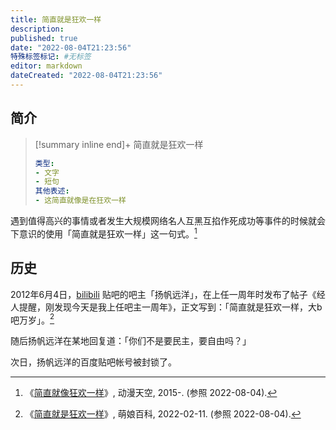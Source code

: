 ```yaml
---
title: 简直就是狂欢一样
description:
published: true
date: "2022-08-04T21:23:56"
特殊标签标记: #无标签
editor: markdown
dateCreated: "2022-08-04T21:23:56"
---
```


## 简介

> [!summary inline end]+ 简直就是狂欢一样
>
> ```yaml
> 类型:
> - 文字
> - 短句
> 其他表述:
> - 这简直就像是在狂欢一样 
> ```

遇到值得高兴的事情或者发生大规模网络名人互黑互掐作死成功等事件的时候就会下意识的使用「简直就是狂欢一样」这一句式。[^1]

[^1]: 《[简直就像狂欢一样](https://archive.ph/FNuPM "http://m.acgnsky.com/wiki/简直就像狂欢一样")》, 动漫天空, 2015-. (参照 2022-08-04).

## 历史

2012年6月4日，[bilibili](/website/哔哩哔哩弹幕网.md) 贴吧的吧主「扬帆远洋」，在上任一周年时发布了帖子《经人提醒，刚发现今天是我上任吧主一周年》，正文写到：「简直就是狂欢一样，大b吧万岁」。[^2]

[^2]: 《[简直就是狂欢一样](https://web.archive.org/web/20220507123010/https://zh.moegirl.org.cn/简直就是狂欢一样)》, 萌娘百科, 2022-02-11. (参照 2022-08-04).

随后扬帆远洋在某地回复道：「你们不是要民主，要自由吗？」

次日，扬帆远洋的百度贴吧帐号被封锁了。
